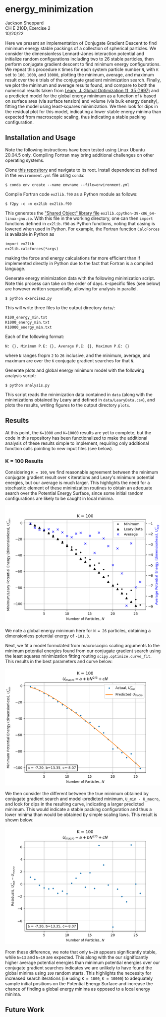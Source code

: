 # energy_minimization

Jackson Sheppard\
CH E 210D, Exercise 2\
10/20/22

Here we present an implementation of Conjugate Gradient Descent to find
minimum energy stable packings of a collection of spherical particles. We
consider the dimensionless Lennard-Jones interaction potential and initialize
random configurations including two to 26 stable particles, then perform
conjugate gradient descent to find minimum energy configurations. We repeat
this procedure `K` times for each system particle number `N`, with `K` set to
`100`, `1000`, and `10000`, plotting the minimum, average, and maximum result
over the `K` trials of the conjugate gradient minimization search. Finally,
we plot the minimum and average results found, and compare to both the
numerical results taken from
[Leary, J. Global Optimization 11, 35 (1997)](https://link.springer.com/article/10.1023/A:1026500301312)
and a predicted model for the global energy minimum as a function of `N` based
on surface area (via surface tension) and volume (via bulk energy density),
fitting the model using least-squares minimization. We then look for dips in
the residual plot for this model, indicating a lower stable energy minima than
expected from macroscopic scaling, thus indicating a stable packing
configuration.

## Installation and Usage
Note the following instructions have been tested using Linux Ubuntu 20.04.5
only. Compiling Fortran may bring additional challenges on other operating
systems.

Clone [this repository](https://github.com/jsheppard95/energy_minimization)
and navigate to its root. Install dependencies defined in the
`environment.yml` file using `conda`:

```
$ conda env create --name envname --file=environment.yml
```

Compile Fortran code `ex2lib.f90` as a Python module as follows:

```
$ f2py -c -m ex2lib ex2lib.f90
```

This generates the
["Shared Object" library file](https://superuser.com/questions/71404/what-is-an-so-file)
`ex2lib.cpython-39-x86_64-linux-gnu.so`. With this file in the working
directory, one can then `import` functions defined in `ex2lib.f90` as Python
functions, noting that casing is lowered when used in Python. For example, the
Fortran function `CalcForces` is available in Python as

```
import ex2lib
ex2lib.calcforces(*args)
```

making the force and energy calculations far more efficient than if
implemented directly in Python due to the fact that Fortran is a compiled
language.

Generate energy minimization data with the following minimization script. Note
this process can take on the order of days. `K`-specific files (see below) are
however written sequentially, allowing for analysis in parallel.

```
$ python exercise2.py
```

This will write three files to the output directory `data/`:

```
K100_energy_min.txt
K1000_energy_min.txt
K10000_energy_min.txt
```

Each of the following format:

```
N: {}, Minimum P.E: {}, Average P.E: {}, Maximum P.E: {}
```

where `N` ranges fropm `2` to `26` inclusive, and the minimum, average, and maximum
are over the `K` conjugate gradient searches for that `N`.

Generate plots and global energy minimum model with the following analysis
script:

```
$ python analysis.py
```

This script reads the minimization data contained in `data` (along with the
minimizations obtained by Leary and defined in `data/LearyData.csv`), and
plots the results, writing figures to the output directory `plots`.

## Results
At this point, the `K=1000` and `K=10000` results are yet to complete, but the code in
this repository has been functionalized to make the additional analysis of these
results simple to implement, requiring only additional function calls pointing to
new input files (see below).

### K = 100 Results
Considering `K = 100`, we find reasonable agreement between the minimum conjugate
gradient result over `K` iterations and Leary's minimum potential energies,
but our average is much larger. This highlights the need for a stochastic element of
these minimization routines to obtain an adequate search over the Potential Energy
Surface, since some initial random configurations are likely to be caught in
local minima.

![K100_energy_min](plots/K100_energy_min.png)

We note a global energy minimum here for `N = 26` particles, obtaining a
dimensionless potential energy of `-101.3`.

Next, we fit a model formulated from macroscopic scaling arguments to the
minimum potential energies found from our conjugate gradient search using the
least squares minimization fitting routing `scipy.optimize.curve_fit`. This
results in the best parameters and curve below:

![K100_energy_min_UmacroFit](plots/K100_energy_min_UmacroFit.png)

We then consider the different between the true minimum obtained by conjugate
gradient search and model-predicted minimum, `U_min - U_macro`, and look for
dips in the resulting curve, indicating a larger predicted minimum. This would
indicate a stable packing configuration and thus a lower minima than would be
obtained by simple scaling laws. This result is shown below:

![K100_energy_min_UmacroResid](plots/K100_energy_min_UmacroResid.png)

From these difference, we note that only `N=20` appears significantly stable,
while `N=13` and `N=19` are expected. This along with the our significantly
higher average potential energies than minimum potential energies over our
conjugate gradient searches indicates we are unlikely to have found the global
minima using `100` random starts. This highlights the necessity for increased
search iterations (i.e using `K = 1000`, `K = 10000`) to adequately sample
initial positions on the Potential Energy Surface and increase the chance of
finding a global energy minima as opposed to a local energy minima.

## Future Work

